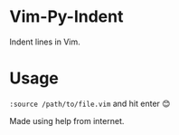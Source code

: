 # Vim-Py-Indent
Indent lines in Vim.

# Usage
`:source /path/to/file.vim` and hit enter 😊


Made using help from internet.
